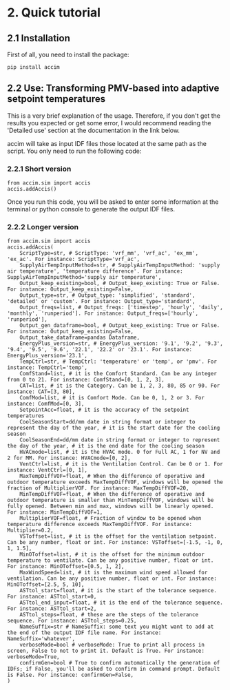 

# 2. Quick tutorial

## 2.1 Installation
First of all, you need to install the package:

    pip install accim

## 2.2 Use: Transforming PMV-based into adaptive setpoint temperatures

This is a very brief explanation of the usage. Therefore, if you don't get the results you expected or get some error, I would recommend reading the 'Detailed use' section at the documentation in the link below.

accim will take as input IDF files those located at the same path as the script. You only need to run the following code:


### 2.2.1 Short version

    from accim.sim import accis
    accis.addAccis()

Once you run this code, you will be asked to enter some information at the terminal or python console to generate the output IDF files.

### 2.2.2 Longer version

    from accim.sim import accis
    accis.addAccis(
        ScriptType=str, # ScriptType: 'vrf_mm', 'vrf_ac', 'ex_mm', 'ex_ac'. For instance: ScriptType='vrf_ac',
        SupplyAirTempInputMethod=str, # SupplyAirTempInputMethod: 'supply air temperature', 'temperature difference'. For instance: SupplyAirTempInputMethod='supply air temperature',
        Output_keep_existing=bool, # Output_keep_existing: True or False. For instance: Output_keep_existing=False,
        Output_type=str, # Output_type: 'simplified', 'standard', 'detailed' or 'custom'. For instance: Output_type='standard',
        Output_freqs=list, # Output_freqs: ['timestep', 'hourly', 'daily', 'monthly', 'runperiod']. For instance: Output_freqs=['hourly', 'runperiod'],
        Output_gen_dataframe=bool, # Output_keep_existing: True or False. For instance: Output_keep_existing=False,
        Output_take_dataframe=pandas Dataframe,
        EnergyPlus_version=str, # EnergyPlus_version: '9.1', '9.2', '9.3', '9.4', '9.5', '9.6', '22.1', '22.2' or '23.1'. For instance: EnergyPlus_version='23.1',
        TempCtrl=str, # TempCtrl: 'temperature' or 'temp', or 'pmv'. For instance: TempCtrl='temp',
        ComfStand=list, # it is the Comfort Standard. Can be any integer from 0 to 21. For instance: ComfStand=[0, 1, 2, 3],
        CAT=list, # it is the Category. Can be 1, 2, 3, 80, 85 or 90. For instance: CAT=[3, 80],
        ComfMod=list, # it is Comfort Mode. Can be 0, 1, 2 or 3. For instance: ComfMod=[0, 3],
        SetpointAcc=float, # it is the accuracy of the setpoint temperatures
        CoolSeasonStart=dd/mm date in string format or integer to represent the day of the year, # it is the start date for the cooling season
        CoolSeasonEnd=dd/mm date in string format or integer to represent the day of the year, # it is the end date for the cooling season
        HVACmode=list, # it is the HVAC mode. 0 for Full AC, 1 for NV and 2 for MM. For instance: HVACmode=[0, 2],
        VentCtrl=list, # it is the Ventilation Control. Can be 0 or 1. For instance: VentCtrl=[0, 1],
        MaxTempDiffVOF=float, # When the difference of operative and outdoor temperature exceeds MaxTempDiffVOF, windows will be opened the fraction of MultiplierVOF. For instance: MaxTempDiffVOF=20,
        MinTempDiffVOF=float, # When the difference of operative and outdoor temperature is smaller than MinTempDiffVOF, windows will be fully opened. Between min and max, windows will be linearly opened. For instance: MinTempDiffVOF=1,
        MultiplierVOF=float, # Fraction of window to be opened when temperature difference exceeds MaxTempDiffVOF. For instance: Multiplier=0.2,
        VSToffset=list, # it is the offset for the ventilation setpoint. Can be any number, float or int. For instance: VSToffset=[-1.5, -1, 0, 1, 1.5],
        MinOToffset=list, # it is the offset for the minimum outdoor temperature to ventilate. Can be any positive number, float or int. For instance: MinOToffset=[0.5, 1, 2],
        MaxWindSpeed=list, # it is the maximum wind speed allowed for ventilation. Can be any positive number, float or int. For instance: MinOToffset=[2.5, 5, 10],
        ASTtol_start=float, # it is the start of the tolerance sequence. For instance: ASTtol_start=0,
        ASTtol_end_input=float, # it is the end of the tolerance sequence. For instance: ASTtol_start=2,
        ASTtol_steps=float, # these are the steps of the tolerance sequence. For instance: ASTtol_steps=0.25,
        NameSuffix=str # NameSuffix: some text you might want to add at the end of the output IDF file name. For instance: NameSuffix='whatever',
        verboseMode=bool # verboseMode: True to print all process in screen, False to not to print it. Default is True. For instance: verboseMode=True,
        confirmGen=bool # True to confirm automatically the generation of IDFs; if False, you'll be asked to confirm in command prompt. Default is False. For instance: confirmGen=False,
    )
